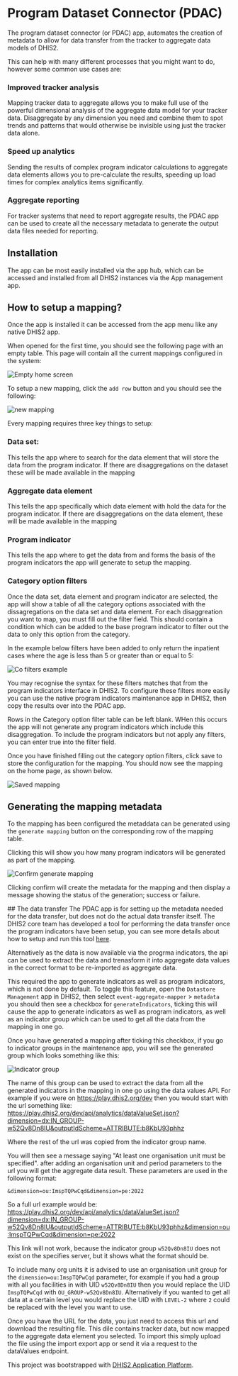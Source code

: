# Program Dataset Connector (PDAC)

The program dataset connector (or PDAC) app, automates the creation of metadata to allow for data transfer from the tracker to aggregate data models of DHIS2.

This can help with many different processes that you might want to do, however some common use cases are:

### Improved tracker analysis

Mapping tracker data to aggregate allows you to make full use of the powerful dimensional analysis of the aggregate data model for your tracker data. Disaggregate by any dimension you need and combine them to spot trends and patterns that would otherwise be invisible using just the tracker data alone.

### Speed up analytics

Sending the results of complex program indicator calculations to aggregate data elements allows you to pre-calculate the results, speeding up load times for complex analytics items significantly.

### Aggregate reporting

For tracker systems that need to report aggregate results, the PDAC app can be used to create all the necessary metadata to generate the output data files needed for reporting.

## Installation

The app can be most easily installed via the app hub, which can be accessed and installed from all DHIS2 instances via the App management app.

## How to setup a mapping?

Once the app is installed it can be accessed from the app menu like any native DHIS2 app.

When opened for the first time, you should see the following page with an empty table. This page will contain all the current mappings configured in the system:

![Empty home screen](./public/images/emptyHomeScreen.png 'Empty home screen')

To setup a new mapping, click the `add row` button and you should see the following:

![new mapping](./public/images/addNewRow1.png 'new mapping')

Every mapping requires three key things to setup:

### Data set:

This tells the app where to search for the data element that will store the data from the program indicator. If there are disaggregations on the dataset these will be made available in the mapping

### Aggregate data element

This tells the app specifically which data element with hold the data for the program indicator. If there are disaggregations on the data element, these will be made available in the mapping

### Program indicator

This tells the app where to get the data from and forms the basis of the program indicators the app will generate to setup the mapping.

### Category option filters

Once the data set, data element and program indicator are selected, the app will show a table of all the category options associated with the dissagregations on the data set and data element. For each disaggreation you want to map, you must fill out the filter field. This should contain a condition which can be added to the base program indicator to filter out the data to only this option from the category.

In the example below filters have been added to only return the inpatient cases where the age is less than 5 or greater than or equal to 5:

![Co filters example](./public/images/addCOFilters.png 'Co filter example')

You may recognise the syntax for these filters matches that from the program indicators interface in DHIS2. To configure these filters more easily you can use the native program indicators maintenance app in DHIS2, then copy the results over into the PDAC app.

Rows in the Category option filter table can be left blank. WHen this occurs the app will not generate any program indicators which include this disaggregation. To include the program indicators but not apply any filters, you can enter true into the filter field.

Once you have finished filling out the category option filters, click save to store the configuration for the mapping. You should now see the mapping on the home page, as shown below.

![Saved mapping](./public/images/savedMapping.png 'Saved mapping')

## Generating the mapping metadata

To the mapping has been configured the metaddata can be generated using the `generate mapping` button on the corresponding row of the mapping table.

Clicking this will show you how many program indicators will be generated as part of the mapping.

![Confirm generate mapping](./public/images/confirmGeneration.png 'Confirm generate mapping')

Clicking confirm will create the metadata for the mapping and then display a message showing the status of the generation; success or failure.

## The data transfer
The PDAC app is for setting up the metadata needed for the data transfer, but does not do the actual data transfer itself. The DHIS2 core team has developed a tool for performing the data transfer once the program indicators have been setup, you can see more details about how to setup and run this tool [here](https://developers.dhis2.org/blog/2022/05/speeding-up-your-program-indicators-with-tracker-to-aggregate/ 'T2A tool').

Alternatively as the data is now available via the progrma indicators, the api can be used to extract the data and trenasform it into aggregate data values in the correct format to be re-imported as aggregate data.

This required the app to generate indicators as well as program indicators, which is not done by default. To toggle this feature, open the `Datastore Management` app in DHIS2, then select `event-aggregate-mapper` > `metadata` you should then see a checkbox for `generateIndicators`, ticking this will cause the app to generate indicators as well as program indicators, as well as an indicator group which can be used to get all the data from the mapping in one go.

Once you have generated a mapping after ticking this checkbox, if you go to indicator groups in the maintenance app, you will see the generated group which looks something like this:

![Indicator group](./public/images/indicatorGroup.png 'Indicator group')

The name of this group can be used to extract the data from all the generated indicators in the mapping in one go using the data values API. For example if you were on https://play.dhis2.org/dev then you would start with the url something like:
https://play.dhis2.org/dev/api/analytics/dataValueSet.json?dimension=dx:IN_GROUP-w52Qv8Dn8IU&outputIdScheme=ATTRIBUTE:b8KbU93phhz

Where the rest of the url was copied from the indicator group name.

You will then see a message saying "At least one organisation unit must be specified". after adding an organisation unit and period parameters to the url you will get the aggregate data result. These parameters are used in the following format:

`&dimension=ou:ImspTQPwCqd&dimension=pe:2022`

So a full url example would be:
https://play.dhis2.org/dev/api/analytics/dataValueSet.json?dimension=dx:IN_GROUP-w52Qv8Dn8IU&outputIdScheme=ATTRIBUTE:b8KbU93phhz&dimension=ou:ImspTQPwCqd&dimension=pe:2022

This link will not work, because the indicator group `w52Qv8Dn8IU` does not exist on the specifies server, but it shows what the format should be.

To include many org units it is advised to use an organisation unit group for the `dimension=ou:ImspTQPwCqd` parameter, for example if you had a group with all you facilities in with UID `w52Qv8Dn8IU` then you would replace the UID `ImspTQPwCqd` with `OU_GROUP-w52Qv8Dn8IU`. Alternatively if you wanted to get all data at a certain level you would replace the UID with `LEVEL-2` where `2` could be replaced with the level you want to use.

Once you have the URL for the data, you just need to access this url and download the resulting file. This dile contains tracker data, but now mapped to the aggregate data element you selected. To import this simply upload the file using the import export app or send it via a request to the dataValues endpoint.

This project was bootstrapped with [DHIS2 Application Platform](https://github.com/dhis2/app-platform).
